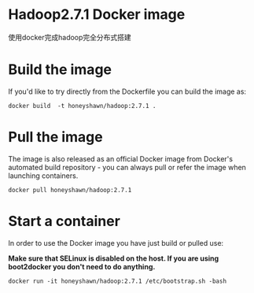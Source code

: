 # Hadoop2.7.1 Docker image
使用docker完成hadoop完全分布式搭建

# Build the image

If you'd like to try directly from the Dockerfile you can build the image as:

```
docker build  -t honeyshawn/hadoop:2.7.1 .
```
# Pull the image

The image is also released as an official Docker image from Docker's automated build repository - you can always pull or refer the image when launching containers.

```
docker pull honeyshawn/hadoop:2.7.1
```

# Start a container

In order to use the Docker image you have just build or pulled use:

**Make sure that SELinux is disabled on the host. If you are using boot2docker you don't need to do anything.**

```
docker run -it honeyshawn/hadoop:2.7.1 /etc/bootstrap.sh -bash
```
